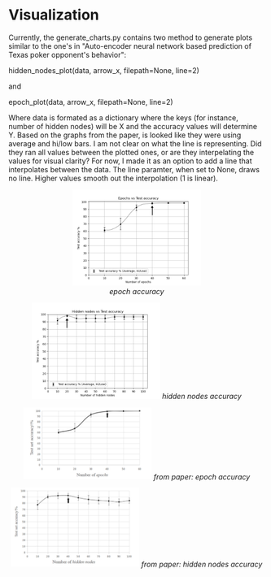 # Visualization

Currently, the generate_charts.py contains two method to generate plots similar to the one's in "Auto-encoder neural network based prediction of Texas poker opponent's behavior":

hidden_nodes_plot(data, arrow_x, filepath=None, line=2)

and

epoch_plot(data, arrow_x, filepath=None, line=2)

Where data is formated as a dictionary where the keys (for instance, number of hidden nodes) will be X and the accuracy values will determine Y. 
Based on the graphs from the paper, is looked like they were using average and hi/low bars. 
I am not clear on what the line is representing. Did they ran all values between the plotted ones, or are they interpelating the values for visual clarity?
For now, I made it as an option to add a line that interpolates between the data. The line paramter, when set to None, draws no line. Higher values smooth out the interpolation (1 is linear).

<p align="center">
  <!-- <img src="src\holdup\visualizations\charts\epoch_accuracy.png" width="350"> -->
  <img src="./charts/epoch_accuracy.png" width="50%"> 
  <br>
  <i>epoch accuracy</i>
</p>

 
<p align="center">
  <!-- <img src="./src/holdup/visualizations/charts/hidden_nodes_accuracy.png" width="350"> -->
  <img src="./charts/hidden_nodes_accuracy.png" width="50%"> 
  <i>hidden nodes accuracy</i>
  <br>
</p>

<p align="center">
  <!-- <img src="./src/holdup/visualizations/charts/ref_from_paper_epoch_accuracy.png" width="350"> -->
  <img src="./charts/ref_from_paper_epoch_accuracy.png" width="50%"> 
  <i>from paper: epoch accuracy</i>
  <br>
</p>

<p align="center">
  <!-- <img src="src\holdup\visualizations\charts\ref_from_paper_hidden_nodes_accuracy.png" width="350"> -->
  <img src="./charts/ref_from_paper_hidden_nodes_accuracy.png" width="50%"> 
  <i>from paper: hidden nodes accuracy</i>
  <br>
</p>
